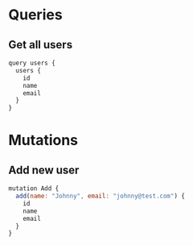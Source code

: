 # Queries

## Get all users

```javascript
query users {
  users {
    id
    name
    email
  }
}
```

# Mutations

## Add new user

```javascript
mutation Add {
  add(name: "Johnny", email: "johnny@test.com") {
    id
    name
    email
  }
}
```

